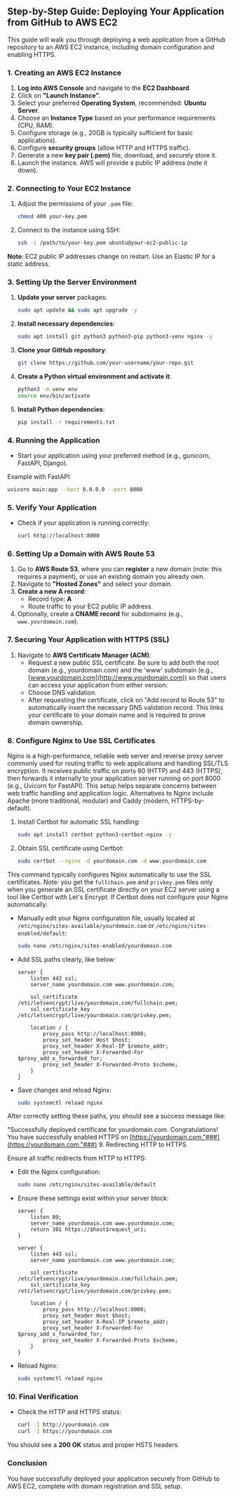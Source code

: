 ## Step-by-Step Guide: Deploying Your Application from GitHub to AWS EC2

This guide will walk you through deploying a web application from a GitHub repository to an AWS EC2 instance, including domain configuration and enabling HTTPS.

### 1. Creating an AWS EC2 Instance

1. **Log into AWS Console** and navigate to the **EC2 Dashboard**.
2. Click on **"Launch Instance"**.
3. Select your preferred **Operating System**, recommended: **Ubuntu Server**.
4. Choose an **Instance Type** based on your performance requirements (CPU, RAM).
5. Configure storage (e.g., 20GB is typically sufficient for basic applications).
6. Configure **security groups** (allow HTTP and HTTPS traffic).
7. Generate a new **key pair (.pem)** file, download, and securely store it.
8. Launch the instance. AWS will provide a public IP address (note it down).

### 2. Connecting to Your EC2 Instance

1. Adjust the permissions of your `.pem` file:

   ```bash
   chmod 400 your-key.pem
   ```

2. Connect to the instance using SSH:

   ```bash
   ssh -i /path/to/your-key.pem ubuntu@your-ec2-public-ip
   ```

**Note:** EC2 public IP addresses change on restart. Use an Elastic IP for a static address.

### 3. Setting Up the Server Environment

1. **Update your server** packages:

   ```bash
   sudo apt update && sudo apt upgrade -y
   ```

2. **Install necessary dependencies**:

   ```bash
   sudo apt install git python3 python3-pip python3-venv nginx -y
   ```

3. **Clone your GitHub repository**:

   ```bash
   git clone https://github.com/your-username/your-repo.git
   ```

4. **Create a Python virtual environment and activate it**:

   ```bash
   python3 -m venv env
   source env/bin/activate
   ```

5. **Install Python dependencies**:

   ```bash
   pip install -r requirements.txt
   ```

### 4. Running the Application

- Start your application using your preferred method (e.g., gunicorn, FastAPI, Django).

Example with FastAPI:

```bash
uvicorn main:app --host 0.0.0.0 --port 8000
```

### 5. Verify Your Application

- Check if your application is running correctly:
  ```bash
  curl http://localhost:8000
  ```

### 6. Setting Up a Domain with AWS Route 53

1. Go to **AWS Route 53**, where you can **register** a new domain (note: this requires a payment), or use an existing domain you already own.
2. Navigate to **"Hosted Zones"** and select your domain.
3. **Create a new A record**:
   - Record type: **A**
   - Route traffic to your EC2 public IP address.
4. Optionally, create a **CNAME record** for subdomains (e.g., `www.yourdomain.com`).

### 7. Securing Your Application with HTTPS (SSL)

1. Navigate to **AWS Certificate Manager (ACM)**:
   - Request a new public SSL certificate. Be sure to add both the root domain (e.g., yourdomain.com) and the 'www' subdomain (e.g., [www.yourdomain.com](http://www.yourdomain.com)) so that users can access your application from either version.
   - Choose DNS validation.
   - After requesting the certificate, click on "Add record to Route 53" to automatically insert the necessary DNS validation record. This links your certificate to your domain name and is required to prove domain ownership.

### 8. Configure Nginx to Use SSL Certificates

Nginx is a high-performance, reliable web server and reverse proxy server commonly used for routing traffic to web applications and handling SSL/TLS encryption. It receives public traffic on ports 80 (HTTP) and 443 (HTTPS), then forwards it internally to your application server running on port 8000 (e.g., Uvicorn for FastAPI). This setup helps separate concerns between web traffic handling and application logic. Alternatives to Nginx include Apache (more traditional, modular) and Caddy (modern, HTTPS-by-default).

1. Install Certbot for automatic SSL handling:

   ```bash
   sudo apt install certbot python3-certbot-nginx -y
   ```

2. Obtain SSL certificate using Certbot:

   ```bash
   sudo certbot --nginx -d yourdomain.com -d www.yourdomain.com
   ```

This command typically configures Nginx automatically to use the SSL certificates. Note: you get the `fullchain.pem` and `privkey.pem` files only when you generate an SSL certificate directly on your EC2 server using a tool like Certbot with Let's Encrypt. If Certbot does not configure your Nginx automatically:

- Manually edit your Nginx configuration file, usually located at `/etc/nginx/sites-available/yourdomain.com` or `/etc/nginx/sites-enabled/default`:

  ```bash
  sudo nano /etc/nginx/sites-enabled/yourdomain.com
  ```

- Add SSL paths clearly, like below:

  ```nginx
  server {
      listen 443 ssl;
      server_name yourdomain.com www.yourdomain.com;

      ssl_certificate /etc/letsencrypt/live/yourdomain.com/fullchain.pem;
      ssl_certificate_key /etc/letsencrypt/live/yourdomain.com/privkey.pem;

      location / {
          proxy_pass http://localhost:8000;
          proxy_set_header Host $host;
          proxy_set_header X-Real-IP $remote_addr;
          proxy_set_header X-Forwarded-For $proxy_add_x_forwarded_for;
          proxy_set_header X-Forwarded-Proto $scheme;
      }
  }
  ```

- Save changes and reload Nginx:

  ```bash
  sudo systemctl reload nginx
  ```

After correctly setting these paths, you should see a success message like:

"Successfully deployed certificate for yourdomain.com. Congratulations! You have successfully enabled HTTPS on [https://yourdomain.com."###](https://yourdomain.com."###) 9. Redirecting HTTP to HTTPS

Ensure all traffic redirects from HTTP to HTTPS:

- Edit the Nginx configuration:

  ```bash
  sudo nano /etc/nginx/sites-available/default
  ```

- Ensure these settings exist within your server block:

  ```nginx
  server {
      listen 80;
      server_name yourdomain.com www.yourdomain.com;
      return 301 https://$host$request_uri;
  }

  server {
      listen 443 ssl;
      server_name yourdomain.com www.yourdomain.com;

      ssl_certificate /etc/letsencrypt/live/yourdomain.com/fullchain.pem;
      ssl_certificate_key /etc/letsencrypt/live/yourdomain.com/privkey.pem;

      location / {
          proxy_pass http://localhost:8000;
          proxy_set_header Host $host;
          proxy_set_header X-Real-IP $remote_addr;
          proxy_set_header X-Forwarded-For $proxy_add_x_forwarded_for;
          proxy_set_header X-Forwarded-Proto $scheme;
      }
  }
  ```

- Reload Nginx:

  ```bash
  sudo systemctl reload nginx
  ```

### 10. Final Verification

- Check the HTTP and HTTPS status:
  ```bash
  curl -I http://yourdomain.com
  curl -I https://yourdomain.com
  ```

You should see a **200 OK** status and proper HSTS headers.

### Conclusion

You have successfully deployed your application securely from GitHub to AWS EC2, complete with domain registration and SSL setup.


